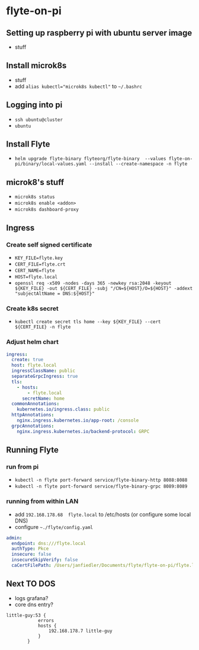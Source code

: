 # flyte-on-pi

## Setting up raspberry pi with ubuntu server image
- stuff
## Install microk8s
- stuff
- add `alias kubectl="microk8s kubectl"` to `~/.bashrc`
## Logging into pi

- `ssh ubuntu@cluster`
- `ubuntu`

## Install Flyte
- `helm upgrade flyte-binary flyteorg/flyte-binary  --values flyte-on-pi/binary/local-values.yaml --install --create-namespace -n flyte`

## microk8's stuff

- `microk8s status`
- `microk8s enable <addon>`
- `microk8s dashboard-proxy`

## Ingress
### Create self signed certificate
- `KEY_FILE=flyte.key`
- `CERT_FILE=flyte.crt`
- `CERT_NAME=flyte`
- `HOST=flyte.local`
- `openssl req -x509 -nodes -days 365 -newkey rsa:2048 -keyout ${KEY_FILE} -out ${CERT_FILE} -subj "/CN=${HOST}/O=${HOST}" -addext "subjectAltName = DNS:${HOST}"`
### Create k8s secret
- `kubectl create secret tls home --key ${KEY_FILE} --cert ${CERT_FILE} -n flyte`
### Adjust helm chart
``` yaml
ingress:
  create: true
  host: flyte.local
  ingressClassName: public
  separateGrpcIngress: true
  tls:
    - hosts:
        - flyte.local
      secretName: home
  commonAnnotations:
    kubernetes.io/ingress.class: public
  httpAnnotations:
    nginx.ingress.kubernetes.io/app-root: /console
  grpcAnnotations:
    nginx.ingress.kubernetes.io/backend-protocol: GRPC
```
## Running Flyte
### run from pi
- `kubectl -n flyte port-forward service/flyte-binary-http 8088:8088`
- `kubectl -n flyte port-forward service/flyte-binary-grpc 8089:8089`
### running from within LAN
- add `192.168.178.68  flyte.local` to /etc/hosts (or configure some local DNS)
- configure `~./flyte/config.yaml`
``` yaml
admin:
  endpoint: dns:///flyte.local
  authType: Pkce
  insecure: false
  insecureSkipVerify: false
  caCertFilePath: /Users/janfiedler/Documents/flyte/flyte-on-pi/flyte.local.cer
```


## Next TO DOS
- logs grafana?
- core dns entry?
```
little-guy:53 {
		    errors
		    hosts {       
		        192.168.178.7 little-guy       
		    }
		}
```